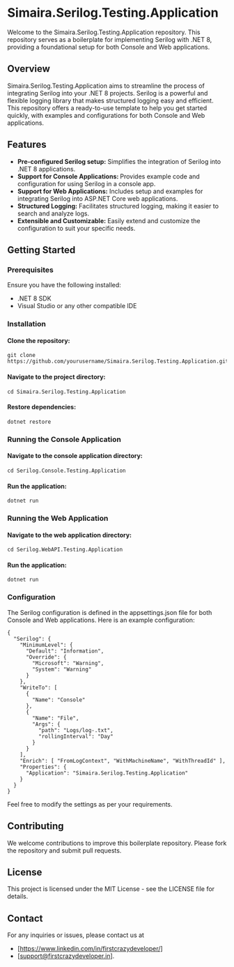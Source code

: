 # Simaira.Serilog.Testing.Application
Welcome to the Simaira.Serilog.Testing.Application repository. This repository serves as a boilerplate for implementing Serilog with .NET 8, providing a foundational setup for both Console and Web applications.
## Overview
Simaira.Serilog.Testing.Application aims to streamline the process of integrating Serilog into your .NET 8 projects. Serilog is a powerful and flexible logging library that makes structured logging easy and efficient. This repository offers a ready-to-use template to help you get started quickly, with examples and configurations for both Console and Web applications.

## Features
- <b>Pre-configured Serilog setup:</b> Simplifies the integration of Serilog into .NET 8 applications.
- <b>Support for Console Applications: </b>Provides example code and configuration for using Serilog in a console app.
- <b>Support for Web Applications:</b> Includes setup and examples for integrating Serilog into ASP.NET Core web applications.
- <b>Structured Logging:</b> Facilitates structured logging, making it easier to search and analyze logs.
- <b>Extensible and Customizable:</b> Easily extend and customize the configuration to suit your specific needs.

## Getting Started
### Prerequisites
Ensure you have the following installed:
- .NET 8 SDK
- Visual Studio or any other compatible IDE

### Installation
#### Clone the repository:

```
git clone https://github.com/yourusername/Simaira.Serilog.Testing.Application.git
```

#### Navigate to the project directory:

```
cd Simaira.Serilog.Testing.Application
```
#### Restore dependencies:
```
dotnet restore
```
### Running the Console Application
#### Navigate to the console application directory:

```
cd Serilog.Console.Testing.Application
```

#### Run the application:

```
dotnet run
```

### Running the Web Application
#### Navigate to the web application directory:

```
cd Serilog.WebAPI.Testing.Application
```

#### Run the application:

```
dotnet run
```

### Configuration
The Serilog configuration is defined in the appsettings.json file for both Console and Web applications. Here is an example configuration:

```
{
  "Serilog": {
    "MinimumLevel": {
      "Default": "Information",
      "Override": {
        "Microsoft": "Warning",
        "System": "Warning"
      }
    },
    "WriteTo": [
      {
        "Name": "Console"
      },
      {
        "Name": "File",
        "Args": {
          "path": "Logs/log-.txt",
          "rollingInterval": "Day"
        }
      }
    ],
    "Enrich": [ "FromLogContext", "WithMachineName", "WithThreadId" ],
    "Properties": {
      "Application": "Simaira.Serilog.Testing.Application"
    }
  }
}

```
Feel free to modify the settings as per your requirements.



## Contributing
We welcome contributions to improve this boilerplate repository. Please fork the repository and submit pull requests.

## License
This project is licensed under the MIT License - see the LICENSE file for details.

## Contact
For any inquiries or issues, please contact us at
- [https://www.linkedin.com/in/firstcrazydeveloper/]
- [support@firstcrazydeveloper.in].
